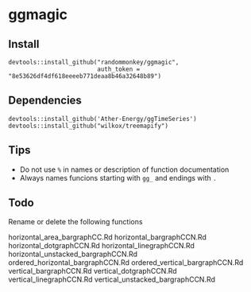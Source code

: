 # ggmagic

## Install

```
devtools::install_github("randommonkey/ggmagic",
                         auth_token = "8e53626df4df618eeeeb771deaa8b46a32648b89")
```

## Dependencies

```
devtools::install_github('Ather-Energy/ggTimeSeries')
devtools::install_github("wilkox/treemapify")
```

## Tips

- Do not use `%` in names or description of function documentation
- Always names funcions starting with `gg_` and endings with `.`


## Todo

Rename or delete the following functions

horizontal_area_bargraphCC.Rd
horizontal_bargraphCCN.Rd
horizontal_dotgraphCCN.Rd
horizontal_linegraphCCN.Rd
horizontal_unstacked_bargraphCCN.Rd
ordered_horizontal_bargraphCCN.Rd
ordered_vertical_bargraphCCN.Rd
vertical_bargraphCCN.Rd
vertical_dotgraphCCN.Rd
vertical_linegraphCCN.Rd
vertical_unstacked_bargraphCCN.Rd


